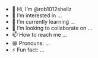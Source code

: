 - 👋 Hi, I’m @rob1012shellz
- 👀 I’m interested in ...
- 🌱 I’m currently learning ...
- 💞️ I’m looking to collaborate on ...
- 📫 How to reach me ...
- 😄 Pronouns: ...
- ⚡ Fun fact: ...

<!---
rob1012shellz/rob1012shellz is a ✨ special ✨ repository because its `README.md` (this file) appears on your GitHub profile.
You can click the Preview link to take a look at your changes.
--->
